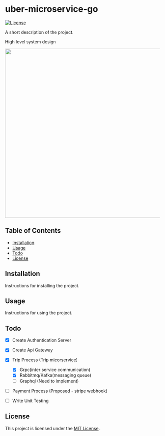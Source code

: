 # uber-microservice-go



[![License](https://img.shields.io/badge/license-MIT-blue.svg)](LICENSE)

A short description of the project.

High level system design

<img src="https://github.com/Imesh7/uber_microserivices_with_go/assets/50042375/7128330c-0a55-4484-a1fd-5c56de81fbc1" width="550">


## Table of Contents

- [Installation](#installation)
- [Usage](#usage)
- [Todo](#Todo)
- [License](#license)

## Installation

Instructions for installing the project.

## Usage

Instructions for using the project.

## Todo
- [x] Create Authentication Server
- [x] Create Api Gateway
- [x] Trip Process (Trip micorservice)
    - [x] Grpc(inter service communication)
    - [x] Rabbitmq/Kafka(messaging queue)
    - [ ] Graphql (Need to implement)
- [ ] Payment Process (Proposed - stripe webhook)
- [ ] Write Unit Testing


## License

This project is licensed under the [MIT License](LICENSE).

